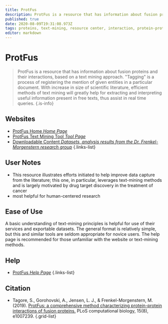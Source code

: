 ```yaml
---
title: ProtFus
description: ProtFus is a resource that has information about fusion proteins and their interactions, based on a text mining approach.
published: true
date: 2020-08-09T19:31:08.973Z
tags: proteins, text-mining, resource center, interaction, protein-protein
editor: markdown
---
```


# ProtFus

> ProtFus is a resource that has information about fusion proteins and their interactions, based on a text mining approach. "Tagging" is a process of registering the mention of given entities in a particular document. With increase in size of scientific literature, efficient methods of text mining will greatly help for extracting and interpreting useful information present in free texts, thus assist in real time queries.
{.is-info}

 

## Websites

- [ProtFus Home *Home Page*](http://protfus.md.biu.ac.il/index.html)
- [ProtFus Text Mining Tool *Tool Page*](http://protfus.md.biu.ac.il/bin/text_mining.pl)
- [Downloadable Content *Datasets, analysis results from the Dr. Frenkel-Morgenstern research group*](http://protfus.md.biu.ac.il/downloads.html)
{.links-list}


## User Notes
- This resource illustrates efforts initiated to help improve data capture from the literature; this one, in particular, leverages text-mining methods and is largely motivated by drug target discovery in the treatment of cancer
- most helpful for human-centered research
 
## Ease of Use
A basic understanding of text-mining principles is helpful for use of their services and exportable datasets. The general format is relatively simple, but this and similar tools are seldom appropriate for novice users. The help page is recommended for those unfamiliar with the website or text-mining methods.

## Help

- [ProtFus *Help Page*](http://protfus.md.biu.ac.il/help.html)
{.links-list}

## Citation 

- Tagore, S., Gorohovski, A., Jensen, L. J., & Frenkel-Morgenstern, M. (2019). [ProtFus: a comprehensive method characterizing protein-protein interactions of fusion proteins.](https://journals.plos.org/ploscompbiol/article?id=10.1371/journal.pcbi.1007239#sec015) PLoS computational biology, 15(8), e1007239.
{.grid-list}
